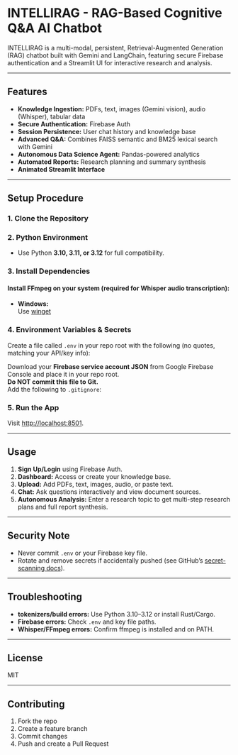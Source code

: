 # INTELLIRAG - RAG-Based Cognitive Q&A AI Chatbot

INTELLIRAG is a multi-modal, persistent, Retrieval-Augmented Generation (RAG) chatbot built with Gemini and LangChain, featuring secure Firebase authentication and a Streamlit UI for interactive research and analysis.

---

## Features

- **Knowledge Ingestion:** PDFs, text, images (Gemini vision), audio (Whisper), tabular data
- **Secure Authentication:** Firebase Auth
- **Session Persistence:** User chat history and knowledge base
- **Advanced Q&A:** Combines FAISS semantic and BM25 lexical search with Gemini
- **Autonomous Data Science Agent:** Pandas-powered analytics
- **Automated Reports:** Research planning and summary synthesis
- **Animated Streamlit Interface**

---

## Setup Procedure

### 1. **Clone the Repository**


### 2. **Python Environment**

- Use Python **3.10, 3.11, or 3.12** for full compatibility.


### 3. **Install Dependencies**


#### Install FFmpeg on your system (required for Whisper audio transcription):

- **Windows:**  
  Use [winget](https://learn.microsoft.com/en-us/windows/package-manager/winget/)  

### 4. **Environment Variables & Secrets**

Create a file called `.env` in your repo root with the following (no quotes, matching your API/key info):


Download your **Firebase service account JSON** from Google Firebase Console and place it in your repo root.  
**Do NOT commit this file to Git.**  
Add the following to `.gitignore`:


### 5. **Run the App**

Visit [http://localhost:8501](http://localhost:8501).

---

## Usage

1. **Sign Up/Login** using Firebase Auth.
2. **Dashboard:** Access or create your knowledge base.
3. **Upload:** Add PDFs, text, images, audio, or paste text.
4. **Chat:** Ask questions interactively and view document sources.
5. **Autonomous Analysis:** Enter a research topic to get multi-step research plans and full report synthesis.

---

## Security Note

- Never commit `.env` or your Firebase key file.
- Rotate and remove secrets if accidentally pushed (see GitHub’s [secret-scanning docs](https://docs.github.com/code-security/secret-scanning/working-with-secret-scanning-and-push-protection/working-with-push-protection-from-the-command-line#resolving-a-blocked-push)).

---

## Troubleshooting

- **tokenizers/build errors:** Use Python 3.10–3.12 or install Rust/Cargo.
- **Firebase errors:** Check `.env` and key file paths.
- **Whisper/FFmpeg errors:** Confirm ffmpeg is installed and on PATH.

---

## License

MIT

---

## Contributing

1. Fork the repo
2. Create a feature branch
3. Commit changes
4. Push and create a Pull Request

